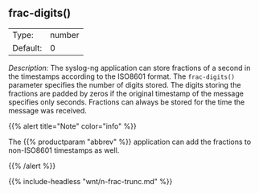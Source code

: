---
---
<!-- DISCLAIMER: This file is based on the syslog-ng Open Source Edition documentation https://github.com/balabit/syslog-ng-ose-guides/commit/2f4a52ee61d1ea9ad27cb4f3168b95408fddfdf2 and is used under the terms of The syslog-ng Open Source Edition Documentation License. The file has been modified by Axoflow. -->

## frac-digits()

|          |        |
| -------- | ------ |
| Type:    | number |
| Default: | 0      |



*Description:* The syslog-ng application can store fractions of a second in the timestamps according to the ISO8601 format. The `frac-digits()` parameter specifies the number of digits stored. The digits storing the fractions are padded by zeros if the original timestamp of the message specifies only seconds. Fractions can always be stored for the time the message was received.

{{% alert title="Note" color="info" %}}

The {{% productparam "abbrev" %}} application can add the fractions to non-ISO8601 timestamps as well.

{{% /alert %}}

{{% include-headless "wnt/n-frac-trunc.md" %}}


